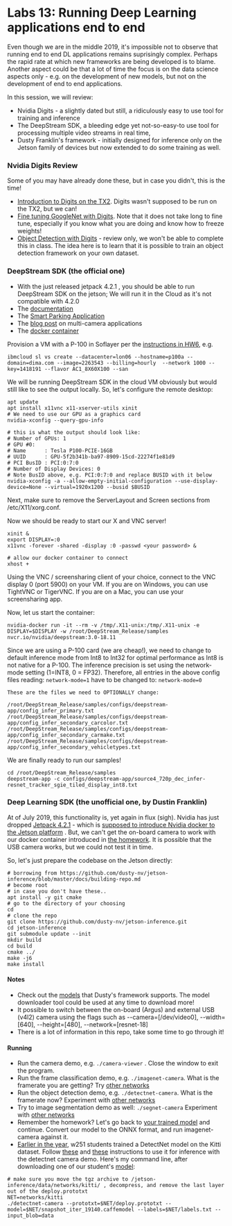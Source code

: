 # Labs 13: Running Deep Learning applications end to end
Even though we are in the middle 2019, it's impossible not to observe that running end to end DL applications remains suprisingly complex. Perhaps the rapid rate at which new frameworks are being developed is to blame.  Another aspect could be that a lot of time the focus is on the data science aspects only - e.g. on the development of new models, but not on the development of end to end applications. 

In this session, we will review:
* Nvidia Digits - a slightly dated but still, a ridiculously easy to use tool for training and inference
* The DeepStream SDK, a bleeding edge yet not-so-easy-to use tool for processing multiple video streams in real time, 
* Dusty Franklin's framework - initially designed for inference only on the Jetson family of devices but now extended to do some training as well.

### Nvidia Digits Review
Some of you may have already done these, but in case you didn't, this is the time!
* [Introduction to Digits on the TX2](https://github.com/MIDS-scaling-up/v2/blob/master/week05/labs/intro-digits-tx2.md). Digits wasn't supposed to be run on the TX2, but we can!
* [Fine tuning GoogleNet with Digits](https://github.com/MIDS-scaling-up/v2/blob/master/week05/labs/lab_digits.md). Note that it does not take long to fine tune, especially if you know what you are doing and know how to freeze weights!
* [Object Detection with Digits](https://github.com/MIDS-scaling-up/v2/tree/master/week07/hw/backup) - review only, we won't be able to complete this in class.  The idea here is to learn that it is possible to train an object detection framework on your own dataset.

### DeepStream SDK (the official one)
* With the just released jetpack 4.2.1 , you should be able to run DeepStream SDK on the jetson; We will run it in the Cloud as it's not compatible with 4.2.0
* The [documentation](https://developer.nvidia.com/deepstream-sdk)
* The [Smart Parking Application](https://github.com/NVIDIA-AI-IOT/deepstream_360_d_smart_parking_application/tree/master/perception_docker)
* The [blog post](https://devblogs.nvidia.com/multi-camera-large-scale-iva-deepstream-sdk/) on multi-camera applications
* The [docker container](https://ngc.nvidia.com/catalog/containers/nvidia:deepstream)

Provision a VM with a P-100 in Soflayer per the [instructions in HW6](https://github.com/MIDS-scaling-up/v2/tree/master/week06/hw), e.g.
```
ibmcloud sl vs create --datacenter=lon06 --hostname=p100a --domain=dima.com --image=2263543 --billing=hourly  --network 1000 --key=1418191 --flavor AC1_8X60X100 --san
```


We will be running DeepStream SDK in the cloud VM obviously but would still like to see the output locally.  So, let's configure the remote desktop:
```
apt update
apt install x11vnc x11-xserver-utils xinit
# We need to use our GPU as a graphics card
nvidia-xconfig --query-gpu-info

# this is what the output should look like: 
# Number of GPUs: 1
# GPU #0:
# Name      : Tesla P100-PCIE-16GB
# UUID      : GPU-5f2b341b-ba97-8909-15cd-22274f1e81d9
# PCI BusID : PCI:0:7:0
# Number of Display Devices: 0
# Note BusID above, e.g. PCI:0:7:0 and replace BUSID with it below
nvidia-xconfig -a --allow-empty-initial-configuration --use-display-device=None --virtual=1920x1200 --busid $BUSID
```
Next, make sure to remove the ServerLayout and Screen sections from /etc/X11/xorg.conf.

Now we should be ready to start our X and VNC server!
```
xinit & 
export DISPLAY=:0
x11vnc -forever -shared -display :0 -passwd <your password> &

# allow our docker container to connect 
xhost +
```
Using the VNC / screensharing client of your choice, connect to the VNC display 0 (port 5900) on your VM. If you are on Windows, you can use TightVNC or TigerVNC.  If you are on a Mac, you can use your screensharing app.

Now, let us start the container:
```
nvidia-docker run -it --rm -v /tmp/.X11-unix:/tmp/.X11-unix -e DISPLAY=$DISPLAY -w /root/DeepStream_Release/samples nvcr.io/nvidia/deepstream:3.0-18.11
```

Since we are using a P-100 card (we are cheap!), we need to change to default inference mode from Int8 to Int32 for optimal performance as Int8 is not native for a P-100. The inference precision is set using the network-mode setting (1=INT8, 0 = FP32). Therefore, all entries in the above config files reading: ```network-mode=1``` have to be changed to: ```network-mode=0```
```
These are the files we need to OPTIONALLY change:

/root/DeepStream_Release/samples/configs/deepstream-app/config_infer_primary.txt
/root/DeepStream_Release/samples/configs/deepstream-app/config_infer_secondary_carcolor.txt
/root/DeepStream_Release/samples/configs/deepstream-app/config_infer_secondary_carmake.txt
/root/DeepStream_Release/samples/configs/deepstream-app/config_infer_secondary_vehicletypes.txt
```
We are finally ready to run our samples!
```
cd /root/DeepStream_Release/samples
deepstream-app -c configs/deepstream-app/source4_720p_dec_infer-resnet_tracker_sgie_tiled_display_int8.txt

```

### Deep Learning SDK (the unofficial one, by Dustin Franklin)
At of July 2019, this functionality is, yet again in flux (sigh).  Nvidia has just dropped [Jetpack 4.2.1](https://developer.nvidia.com/embedded/jetpack) - which is [supposed to introduce Nvidia docker to the Jetson platform](https://devtalk.nvidia.com/default/topic/1046113/jetson-tx2/can-nvidia-docker-run-on-tx2-/) . But, we can't get the on-board camera to work with our docker container introduced in [the homework](https://github.com/MIDS-scaling-up/v2/tree/master/week13/hw). It is possible that the USB camera works, but we could not test it in time.

So, let's just prepare the codebase on the Jetson directly:
```
# borrowing from https://github.com/dusty-nv/jetson-inference/blob/master/docs/building-repo.md
# become root
# in case you don't have these.. 
apt install -y git cmake 
# go to the directory of your choosing
cd 
# clone the repo
git clone https://github.com/dusty-nv/jetson-inference.git
cd jetson-inference
git submodule update --init
mkdir build
cd build
cmake ../
make -j6
make install
```


#### Notes
* Check out the [models](https://github.com/dusty-nv/jetson-inference#pre-trained-models) that Dusty's framework supports. The model downloader tool could be used at any time to download more!
* It possible to switch between the on-board (Argus) and external USB (v4l2) camera using the flags such as --camera=[/dev/video0], --width=[640], --height=[480], --network=[resnet-18]
* There is a lot of information in this repo, take some time to go through it!

#### Running
* Run the camera demo, e.g. ```./camera-viewer``` . Close the window to exit the program.
* Run the frame classification demo, e.g. ```./imagenet-camera```.  What is the framerate you are getting? Try [other networks](https://github.com/dusty-nv/jetson-inference/blob/master/docs/imagenet-camera.md)
* Run the object detection demo, e.g. ```./detectnet-camera```. What is the framerate now?  Experiment with [other networks](https://github.com/dusty-nv/jetson-inference/blob/master/docs/detectnet-camera-2.md)
* Try to image segmentation demo as well: ```./segnet-camera``` Experiment with [other networks](https://github.com/dusty-nv/jetson-inference/blob/master/docs/segnet-console.md)
* Remember the homework? Let's go back to [your trained model](https://github.com/dusty-nv/jetson-inference/blob/7e81381a96c1ac5f57f1728afbfdec7f1bfeffc2/docs/pytorch-plants.md) and continue. Convert our model to the ONNX format, and run imagenet-camera against it. 
* [Earlier in the year](https://github.com/MIDS-scaling-up/v2/tree/master/week07/hw/backup), w251 students trained a DetectNet model on the Kitti dataset.  Follow [these](https://github.com/dusty-nv/jetson-inference/blob/master/docs/detectnet-snapshot.md) and [these](https://github.com/dusty-nv/jetson-inference/blob/master/docs/imagenet-custom.md) instructions to use it for inference with the detectnet camera demo. Here's my command line, after downloading one of our student's [model](http://169.44.201.108:5000/models/20190216-223354-6fb5/download):
```
# make sure you move the tgz archive to /jetson-inference/data/networks/kitti/ , decompress, and remove the last layer out of the deploy.prototxt
NET=networks/kitti
./detectnet-camera --prototxt=$NET/deploy.prototxt --model=$NET/snapshot_iter_19140.caffemodel --labels=$NET/labels.txt --input_blob=data 
```


